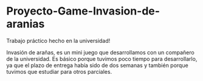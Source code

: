 # Proyecto-Game-Invasion-de-aranias
Trabajo práctico hecho en la universidad!

Invasión de arañas, es un mini juego que desarrollamos con un compañero de la universidad.
Es básico porque tuvimos poco tiempo para desarrollarlo, ya que el plazo de entrega había sido de dos semanas y también porque tuvimos que estudiar para otros parciales.
